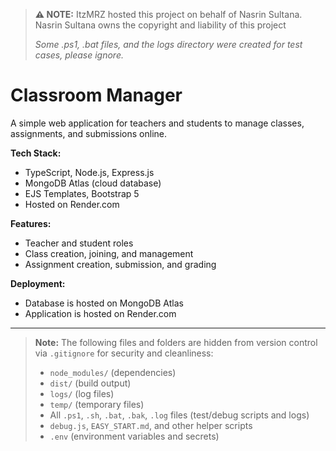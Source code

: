 > **:warning: NOTE:**
> ItzMRZ hosted this project on behalf of Nasrin Sultana.
> Nasrin Sultana owns the copyright and liability of this project
>
> _Some .ps1, .bat files, and the logs directory were created for test cases, please ignore._

# Classroom Manager

A simple web application for teachers and students to manage classes, assignments, and submissions online.

**Tech Stack:**
- TypeScript, Node.js, Express.js
- MongoDB Atlas (cloud database)
- EJS Templates, Bootstrap 5
- Hosted on Render.com

**Features:**
- Teacher and student roles
- Class creation, joining, and management
- Assignment creation, submission, and grading

**Deployment:**
- Database is hosted on MongoDB Atlas
- Application is hosted on Render.com

---

> **Note:**
> The following files and folders are hidden from version control via `.gitignore` for security and cleanliness:
> - `node_modules/` (dependencies)
> - `dist/` (build output)
> - `logs/` (log files)
> - `temp/` (temporary files)
> - All `.ps1`, `.sh`, `.bat`, `.bak`, `.log` files (test/debug scripts and logs)
> - `debug.js`, `EASY_START.md`, and other helper scripts
> - `.env` (environment variables and secrets)

